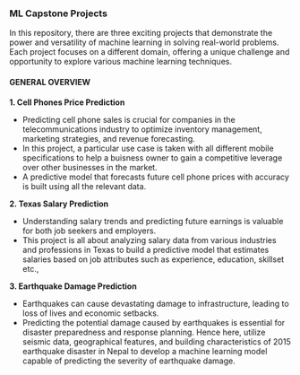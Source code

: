 ### ML Capstone Projects
  In this repository, there are three exciting projects that demonstrate the power and versatility of machine learning in solving real-world problems. Each project focuses on a different domain, offering a unique challenge and opportunity to explore various machine learning techniques.

#### GENERAL OVERVIEW

**1. Cell Phones Price Prediction**

- Predicting cell phone sales is crucial for companies in the telecommunications industry to optimize inventory management, marketing strategies, and revenue forecasting.
- In this project, a particular use case is taken with all different mobile specifications to help a buisness owner to gain a competitive leverage over other businesses in the market.
- A predictive model that forecasts future cell phone prices with accuracy is built using all the relevant data.

**2. Texas Salary Prediction**

- Understanding salary trends and predicting future earnings is valuable for both job seekers and employers. 
- This project is all about analyzing salary data from various industries and professions in Texas to build a predictive model that estimates salaries based on job attributes such as experience, education, skillset etc.,

**3. Earthquake Damage Prediction**

- Earthquakes can cause devastating damage to infrastructure, leading to loss of lives and economic setbacks.
- Predicting the potential damage caused by earthquakes is essential for disaster preparedness and response planning. Hence here, utilize seismic data, geographical features, and building characteristics of 2015 earthquake disaster in Nepal to develop a machine learning model capable of predicting the severity of earthquake damage.

